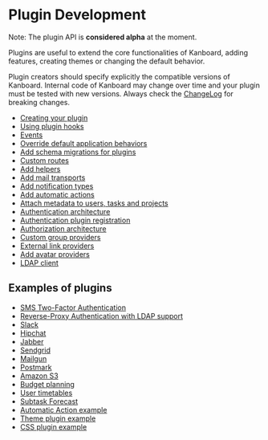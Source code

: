 Plugin Development
==================

Note: The plugin API is **considered alpha** at the moment.

Plugins are useful to extend the core functionalities of Kanboard, adding features, creating themes or changing the default behavior.

Plugin creators should specify explicitly the compatible versions of Kanboard. Internal code of Kanboard may change over time and your plugin must be tested with new versions. Always check the [ChangeLog](https://github.com/kanboard/kanboard/blob/master/ChangeLog) for breaking changes.

- [Creating your plugin](plugin-registration.markdown)
- [Using plugin hooks](plugin-hooks.markdown)
- [Events](plugin-events.markdown)
- [Override default application behaviors](plugin-overrides.markdown)
- [Add schema migrations for plugins](plugin-schema-migrations.markdown)
- [Custom routes](plugin-routes.markdown)
- [Add helpers](plugin-helpers.markdown)
- [Add mail transports](plugin-mail-transports.markdown)
- [Add notification types](plugin-notifications.markdown)
- [Add automatic actions](plugin-automatic-actions.markdown)
- [Attach metadata to users, tasks and projects](plugin-metadata.markdown)
- [Authentication architecture](plugin-authentication-architecture.markdown)
- [Authentication plugin registration](plugin-authentication.markdown)
- [Authorization architecture](plugin-authorization-architecture.markdown)
- [Custom group providers](plugin-group-provider.markdown)
- [External link providers](plugin-external-link.markdown)
- [Add avatar providers](plugin-avatar-provider.markdown)
- [LDAP client](plugin-ldap-client.markdown)

Examples of plugins
-------------------

- [SMS Two-Factor Authentication](https://github.com/kanboard/plugin-sms-2fa)
- [Reverse-Proxy Authentication with LDAP support](https://github.com/kanboard/plugin-reverse-proxy-ldap)
- [Slack](https://github.com/kanboard/plugin-slack)
- [Hipchat](https://github.com/kanboard/plugin-hipchat)
- [Jabber](https://github.com/kanboard/plugin-jabber)
- [Sendgrid](https://github.com/kanboard/plugin-sendgrid)
- [Mailgun](https://github.com/kanboard/plugin-mailgun)
- [Postmark](https://github.com/kanboard/plugin-postmark)
- [Amazon S3](https://github.com/kanboard/plugin-s3)
- [Budget planning](https://github.com/kanboard/plugin-budget)
- [User timetables](https://github.com/kanboard/plugin-timetable)
- [Subtask Forecast](https://github.com/kanboard/plugin-subtask-forecast)
- [Automatic Action example](https://github.com/kanboard/plugin-example-automatic-action)
- [Theme plugin example](https://github.com/kanboard/plugin-example-theme)
- [CSS plugin example](https://github.com/kanboard/plugin-example-css)
